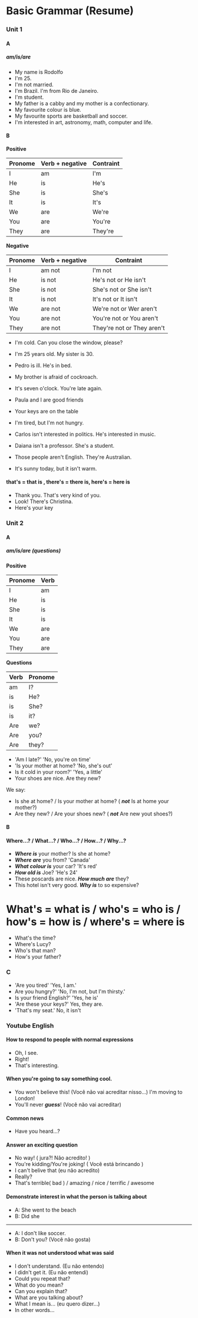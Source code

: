 # Basic Grammar (Resume)
### Unit 1
#### A
##### am/is/are
* My name is Rodolfo
* I'm 25.
* I'm not married.
* I'm Brazil. I'm from Rio de Janeiro.
* I'm student.
* My father is a cabby and my mother is a confectionary.
* My favourite colour is blue.
* My favourite sports are basketball and soccer.
* I'm interested in art, astronomy, math, computer and life.

#### B
**Positive**

| Pronome | Verb + negative | Contraint |
|---      |---              |---        | 
| I       | am              | I'm       |
| He      | is              | He's      |
| She     | is              | She's     |
| It      | is              | It's      |
| We      | are             | We're     |
| You     | are             | You're    |
| They    | are             | They're   |



**Negative**

| Pronome | Verb + negative | Contraint                  |
|---      |---              |---                         | 
| I       | am not          | I'm not                    |
| He      | is not          | He's not or He isn't       |
| She     | is not          | She's not or She isn't     |
| It      | is  not         | It's  not or It isn't      |
| We      | are not         | We're not or Wer aren't    |
| You     | are not         | You're not or You aren't   |
| They    | are not         | They're not or They aren't |

* I'm cold. Can you close the window, please?
* I'm 25 years old. My sister is 30.
* Pedro is ill. He's in bed.
* My brother is afraid of cockroach.
* It's seven o'clock. You're late again.
* Paula and I are good friends
* Your keys are on the table

* I'm tired, but I'm not hungry.
* Carlos isn't interested in politics. He's interested in music.
* Daiana isn't a professor. She's a student.
* Those people aren't English. They're Australian.
* It's sunny today, but it isn't warm.

#### that's = that is , there's = there is, here's = here is
* Thank you. That's very kind of you.
* Look! There's Christina.
* Here's your key


### Unit 2
#### A
##### am/is/are (questions)


**Positive**

| Pronome | Verb        |
|---      |---          | 
| I       | am          |
| He      | is          |
| She     | is          |
| It      | is          |
| We      | are         |
| You     | are         |
| They    | are         |

**Questions**

| Verb | Pronome        |
|---      |---          | 
| am      | I?          |
| is      | He?         |
| is      | She?        |
| is      | it?         |
| Are     | we?         |
| Are     | you?        |
| Are     | they?       |



* 'Am I late?' 'No, you're on time'
* 'Is your mother at home? 'No, she's out'
* Is it cold in your room?' 'Yes, a little'
* Your shoes are nice. Are they new?


We say:

* Is she at home? / Is your mother at home? ( ***not*** Is at home your mother?)
* Are they new? / Are your shoes new? ( ***not*** Are new yout shoes?)

#### B
#### Where...? / What...? / Who...? / How...? / Why...?
 
* ***Where is*** your mother? Is she at home?
* ***Where are*** you from? 'Canada'
* ***What colour is***  your car?  'It's red'
* ***How old is*** Joe?  'He's 24'
* These poscards are nice. ***How much are*** they?
* This hotel isn't very good. ***Why is*** to so expensive?

# What's = what is / who's = who is / how's = how is / where's = where is

* What's the time?
* Where's Lucy?
* Who's that man?
* How's your father?

### C

* 'Are you tired' 'Yes, I am.'
* Are you hungry?' 'No, I'm not, but I'm thirsty.'
* Is your friend English?' 'Yes, he is'
* 'Are these your keys?' Yes, they are.
* 'That's my seat.' No, it isn't



### Youtube English

#### How to respond to people with normal expressions

* Oh, I see.
* Right!
* That's interesting.

#### When you're going to say something cool.

* You won't believe this! (Você não vai acreditar nisso...) I'm moving to London!
* You'll never ***guess***! (Você não vai acreditar)

#### Common news

* Have you heard...?

#### Answer an exciting question
* No way! ( jura?! Não acredito! )
* You're kidding/You're joking! ( Você está brincando )
* I can't belive that (eu não acredito)
* Really?
* That's terrible( bad ) / amazing / nice / terrific / awesome

#### Demonstrate interest in what the person is talking about

- A: She went to the beach
- B: Did she
-------------------
- A: I don't like soccer.
- B: Don't you? (Você não gosta)

#### When it was not understood what was said

* I don't understand. (Eu não entendo)
* I didn't get it. (Eu não entendi)
* Could you repeat that?
* What do you mean?
* Can you explain that?
* What are you talking about?
* What I mean is... (eu quero dizer...)
* In other words...

